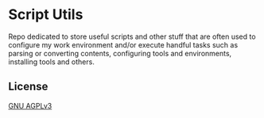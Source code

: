 # Script Utils

Repo dedicated to store useful scripts and other stuff that are often used to configure my work environment and/or execute handful tasks such as parsing or converting contents, configuring tools and environments, installing tools and others.

## License

[GNU AGPLv3](./LICENSE)
